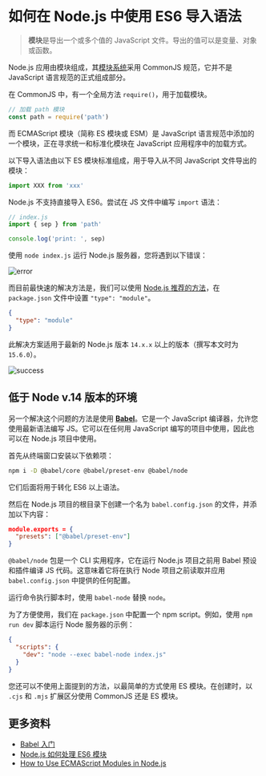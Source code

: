 # 如何在 Node.js 中使用 ES6 导入语法

> **模块**是导出一个或多个值的 JavaScript 文件。导出的值可以是变量、对象或函数。

Node.js 应用由模块组成，其[模块系统](http://nodejs.org/docs/latest/api/modules.html)采用 CommonJS 规范，它并不是 JavaScript 语言规范的正式组成部分。

在 CommonJS 中，有一个全局方法 `require()`，用于加载模块。

```js
// 加载 path 模块
const path = require('path')
```

而 ECMAScript 模块（简称 ES 模块或 ESM）是 JavaScript 语言规范中添加的一个模块，正在寻求统一和标准化模块在 JavaScript 应用程序中的加载方式。

以下导入语法由以下 ES 模块标准组成，用于导入从不同 JavaScript 文件导出的模块：

```js
import XXX from 'xxx'
```

Node.js 不支持直接导入 ES6。尝试在 JS 文件中编写 `import` 语法：

```js
// index.js
import { sep } from 'path'

console.log('print: ', sep)
```

使用 `node index.js` 运行 Node.js 服务器，您将遇到以下错误：

![error](https://upload-images.jianshu.io/upload_images/18281896-f0fd1dce05e2d705.image?imageMogr2/auto-orient/strip%7CimageView2/2/w/1240)

而目前最快速的解决方法是，我们可以使用 [Node.js 推荐的方法](https://nodejs.org/api/esm.html#esm_enabling)，在 `package.json` 文件中设置 `"type": "module"`。

```json
{
  "type": "module"
}
```

此解决方案适用于最新的 Node.js 版本 `14.x.x` 以上的版本（撰写本文时为 `15.6.0`）。

![success](https://upload-images.jianshu.io/upload_images/18281896-04fd8022e7a4d7a6.image?imageMogr2/auto-orient/strip%7CimageView2/2/w/1240)

## 低于 Node v.14 版本的环境

另一个解决这个问题的方法是使用 [**Babel**](https://babeljs.io/)。它是一个 JavaScript 编译器，允许您使用最新语法编写 JS。它可以在任何用 JavaScript 编写的项目中使用，因此也可以在 Node.js 项目中使用。

首先从终端窗口安装以下依赖项：

```bash
npm i -D @babel/core @babel/preset-env @babel/node
```

它们后面将用于转化 ES6 以上语法。

然后在 Node.js 项目的根目录下创建一个名为 `babel.config.json` 的文件，并添加以下内容：

```json
module.exports = {
  "presets": ["@babel/preset-env"]
}
```

`@babel/node` 包是一个 CLI 实用程序，它在运行 Node.js 项目之前用 Babel 预设和插件编译 JS 代码。这意味着它将在执行 Node 项目之前读取并应用 `babel.config.json` 中提供的任何配置。

运行命令执行脚本时，使用 `babel-node` 替换 `node`。

为了方便使用，我们在 `package.json` 中配置一个 npm script。例如，使用 `npm run dev` 脚本运行 Node 服务器的示例：

```json
{
  "scripts": {
    "dev": "node --exec babel-node index.js"
  }
}
```

您还可以不使用上面提到的方法，以最简单的方式使用 ES 模块。在创建时，以 `.cjs` 和 `.mjs` 扩展区分使用 CommonJS 还是 ES 模块。

## 更多资料

- [Babel 入门](https://github.com/lio-zero/blog/blob/main/%E5%89%8D%E7%AB%AF/Babel%20%E5%85%A5%E9%97%A8.md)
- [Node.js 如何处理 ES6 模块](https://www.ruanyifeng.com/blog/2020/08/how-nodejs-use-es6-module.html)
- [How to Use ECMAScript Modules in Node.js](https://dmitripavlutin.com/ecmascript-modules-nodejs/)
